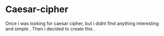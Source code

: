 # Caesar-cipher
Once i was looking for caesar cipher, but i didnt find anything interesting and simple . Then i decided to create this . 

